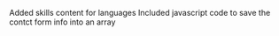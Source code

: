 Added skills content for languages 
Included javascript code to save the contct form info into an array
